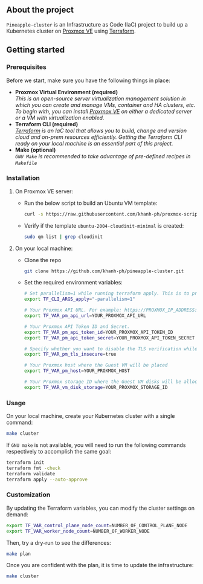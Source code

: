 ## About the project

`Pineapple-cluster` is an Infrastructure as Code (IaC) project to build up a Kubernetes cluster on [Proxmox VE](https://pve.proxmox.com/wiki/Main_Page) using [Terraform](https://www.terraform.io/).

## Getting started

### Prerequisites

Before we start, make sure you have the following things in place:

* **Proxmox Virtual Environment (required)**<br>
_This is an open-source server virtualization management solution in which you can create and manage VMs, container and HA clusters, etc. To begin with, you can install [Proxmox VE](https://pve.proxmox.com/wiki/Main_Page) on either a dedicated server or a VM with virtualization enabled._
* **Terraform CLI (required)**<br>
_[Terraform](https://www.terraform.io/) is an IaC tool that allows you to build, change and version cloud and on-prem resources efficiently. Getting the Terraform CLI ready on your local machine is an essential part of this project._
* **Make (optional)**<br>
_`GNU Make` is recommended to take advantage of pre-defined recipes in `Makefile`_

### Installation

1. On Proxmox VE server:
    * Run the below script to build an Ubuntu VM template:
        ```sh
        curl -s https://raw.githubusercontent.com/khanh-ph/proxmox-scripts/master/create-cloud-init-VM-template.sh | sudo bash
        ```
    * Verify if the template `ubuntu-2004-cloudinit-minimal` is created:
        ```sh
        sudo qm list | grep cloudinit
        ```

2. On your local machine:

    * Clone the repo
        ```sh
        git clone https://github.com/khanh-ph/pineapple-cluster.git
        ```
    * Set the required environment variables:
        ```sh
        # Set parallelism=1 while running terraform apply. This is to prevent errors on Proxmox concurrent operations.
        export TF_CLI_ARGS_apply="-parallelism=1"

        # Your Proxmox API URL. For example: https://PROXMOX_IP_ADDRESS:8006/api2/json
        export TF_VAR_pm_api_url=YOUR_PROXMOX_API_URL
        
        # Your Proxmox API Token ID and Secret.
        export TF_VAR_pm_api_token_id=YOUR_PROXMOX_API_TOKEN_ID
        export TF_VAR_pm_api_token_secret=YOUR_PROXMOX_API_TOKEN_SECRET
        
        # Specify whether you want to disable the TLS verification while connecting to your Proxmox API server. In testing environment, `true` is just fine.
        export TF_VAR_pm_tls_insecure=true
        
        # Your Proxmox host where the Guest VM will be placed
        export TF_VAR_pm_host=YOUR_PROXMOX_HOST
        
        # Your Proxmox storage ID where the Guest VM disks will be allocated
        export TF_VAR_vm_disk_storage=YOUR_PROXMOX_STORAGE_ID
        ```

### Usage
On your local machine, create your Kubernetes cluster with a single command:
```sh
make cluster
```

If `GNU make` is not available, you will need to run the following commands respectively to accomplish the same goal:
```sh
terraform init
terraform fmt -check
terraform validate
terraform apply --auto-approve
```

### Customization

By updating the Terraform variables, you can modify the cluster settings on demand:
```sh
export TF_VAR_control_plane_node_count=NUMBER_OF_CONTROL_PLANE_NODE
export TF_VAR_worker_node_count=NUMBER_OF_WORKER_NODE
```

Then, try a dry-run to see the differences:
```sh
make plan
```

Once you are confident with the plan, it is time to update the infrastructure:
```sh
make cluster
```
